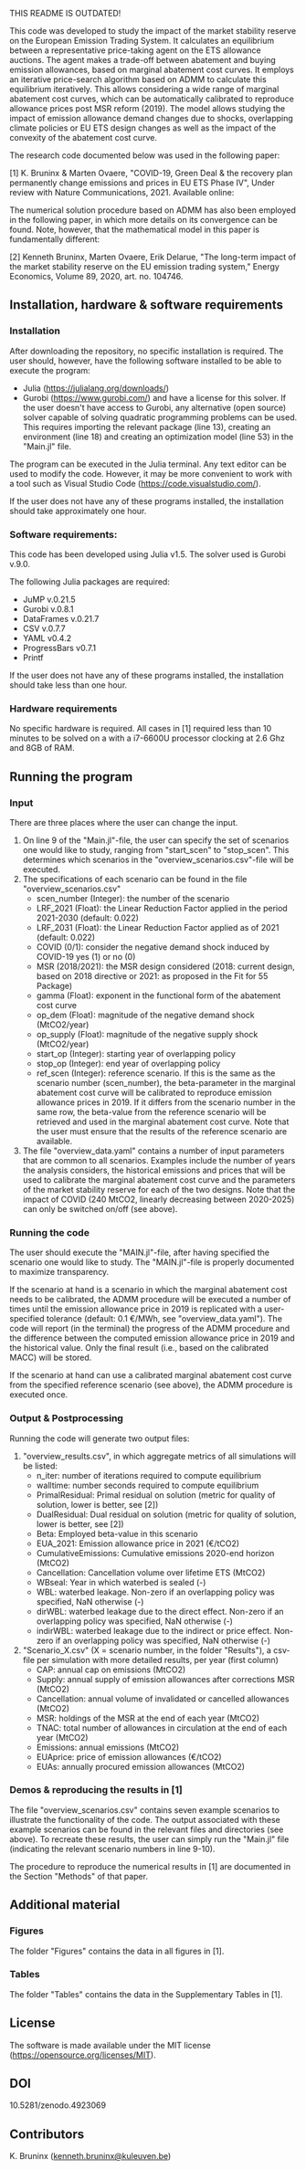 THIS README IS OUTDATED! 

This code was developed to study the impact of the market stability reserve on the European Emission Trading System. It calculates an equilibrium between a representative price-taking agent on the ETS allowance auctions. The agent makes a trade-off between abatement and buying emission allowances, based on marginal abatement cost curves. It employs an iterative price-search algorithm based on ADMM to calculate this equilibrium iteratively. This allows considering a wide range of marginal abatement cost curves, which can be automatically calibrated to reproduce allowance prices post MSR reform (2019). The model allows studying the impact of emission allowance demand changes due to shocks, overlapping climate policies or EU ETS design changes as well as the impact of the convexity of the abatement cost curve.

The research code documented below was used in the following paper:

[1] K. Bruninx & Marten Ovaere, "COVID-19, Green Deal & the recovery plan permanently change emissions and prices in EU ETS Phase IV", Under review with Nature Communications, 2021.
Available online:

The numerical solution procedure based on ADMM has also been employed in the following paper, in which more details on its convergence can be found. Note, however, that the mathematical model in this paper is fundamentally different:

[2] Kenneth Bruninx, Marten Ovaere, Erik Delarue, "The long-term impact of the market stability reserve on the EU emission trading system," Energy Economics, Volume 89, 2020, art. no. 104746.

## Installation, hardware & software requirements
### Installation
After downloading the repository, no specific installation is required. The user should, however, have the following software installed to be able to execute the program:
- Julia (https://julialang.org/downloads/)
- Gurobi (https://www.gurobi.com/) and have a license for this solver. If the user doesn't have access to Gurobi, any alternative (open source) solver capable of solving quadratic programming problems can be used. This requires importing the relevant package (line 13), creating an environment (line 18) and creating an optimization model (line 53) in the "Main.jl" file.

The program can be executed in the Julia terminal. Any text editor can be used to modify the code. However, it may be more convenient to work with a tool such as Visual Studio Code (https://code.visualstudio.com/).

If the user does not have any of these programs installed, the installation should take approximately one hour.

### Software requirements:
This code has been developed using Julia v1.5. The solver used is Gurobi v.9.0.

The following Julia packages are required:
- JuMP v.0.21.5
- Gurobi v.0.8.1
- DataFrames v.0.21.7
- CSV v.0.7.7
- YAML v0.4.2
- ProgressBars v0.7.1
- Printf

If the user does not have any of these programs installed, the installation should take less than one hour.

### Hardware requirements
No specific hardware is required. All cases in [1] required less than 10 minutes to be solved on a with a i7-6600U processor clocking at 2.6 Ghz and 8GB of RAM.

## Running the program
### Input
There are three places where the user can change the input.

1. On line 9 of the "Main.jl"-file, the user can specify the set of scenarios one would like to study, ranging from "start_scen" to "stop_scen". This determines which scenarios in the "overview_scenarios.csv"-file will be executed.
2. The specifications of each scenario can be found in the file "overview_scenarios.csv"
    - scen_number (Integer): the number of the scenario
    - LRF_2021 (Float): the Linear Reduction Factor applied in the period 2021-2030 (default: 0.022)
    - LRF_2031 (Float): the Linear Reduction Factor applied as of 2021 (default: 0.022)
    - COVID (0/1): consider the negative demand shock induced by COVID-19 yes (1) or no (0)
    - MSR (2018/2021): the MSR design considered (2018: current design, based on 2018 directive or 2021: as proposed in the Fit for 55 Package)
    - gamma (Float): exponent in the functional form of the abatement cost curve
    - op_dem (Float): magnitude of the negative demand shock (MtCO2/year)
    - op_supply (Float): magnitude of the negative supply shock (MtCO2/year)
    - start_op (Integer): starting year of overlapping policy
    - stop_op (Integer): end year of overlapping policy
    - ref_scen (Integer): reference scenario. If this is the same as the scenario number (scen_number), the beta-parameter in the marginal abatement cost curve will be calibrated to reproduce emission allowance prices in 2019. If it differs from the scenario number in the  same row, the beta-value from the reference scenario will be retrieved and used in the marginal abatement cost curve. Note that the user must ensure that the results of the reference scenario are available.
3. The file "overview_data.yaml" contains a number of input parameters that are common to all scenarios. Examples include the number of years the analysis considers, the historical emissions and prices that will be used to calibrate the marginal abatement cost curve and the parameters of the market stability reserve for each of the two designs. Note that the impact of COVID (240 MtCO2, linearly decreasing between 2020-2025) can only be switched on/off (see above).

### Running the code
The user should execute the "MAIN.jl"-file, after having specified the scenario one would like to study. The "MAIN.jl"-file is properly documented to maximize transparency.

If the scenario at hand is a scenario in which the marginal abatement cost needs to be calibrated, the ADMM procedure will be executed a number of times until the emission allowance price in 2019 is replicated with a user-specified tolerance (default: 0.1 €/MWh, see "overview_data.yaml"). The code will report (in the terminal) the progress of the ADMM procedure and the difference between the computed emission allowance price in 2019 and the historical value. Only the final result (i.e., based on the calibrated MACC) will be stored.

If the scenario at hand can use a calibrated marginal abatement cost curve from the specified reference scenario (see above), the ADMM procedure is executed once.

### Output & Postprocessing
Running the code will generate two output files:

1. "overview_results.csv", in which aggregate metrics of all simulations will be listed:
    -   n_iter: number of iterations required to compute equilibrium
    -	walltime: number seconds required to compute equilibrium
    -   PrimalResidual: Primal residual on solution (metric for quality of solution, lower is better, see [2])
    -   DualResidual: Dual residual on solution (metric for quality of solution, lower is better, see [2])		
    -   Beta: Employed beta-value in this scenario
    -	EUA_2021: Emission allowance price in 2021 (€/tCO2)
    -   CumulativeEmissions: Cumulative emissions 2020-end horizon (MtCO2)
    -   Cancellation: Cancellation volume over lifetime ETS (MtCO2)
    -   WBseal: Year in which waterbed is sealed (-)
    -   WBL: waterbed leakage. Non-zero if an overlapping policy was specified, NaN otherwise (-)
    -   dirWBL: waterbed leakage due to the direct effect. Non-zero if an overlapping policy was specified, NaN otherwise (-)
    -   indirWBL: waterbed leakage due to the indirect or price effect. Non-zero if an overlapping policy was specified, NaN otherwise (-)
2. "Scenario_X.csv" (X = scenario number, in the folder "Results"), a csv-file per simulation with more detailed results, per year (first column)
    -   CAP: annual cap on emissions (MtCO2)
    -   Supply: annual supply of emission allowances after corrections MSR (MtCO2)
    -   Cancellation: annual volume of invalidated or cancelled allowances (MtCO2)
    -   MSR: holdings of the MSR at the end of each year (MtCO2)
    -   TNAC: total number of allowances in circulation at the end of each year (MtCO2)
    -   Emissions: annual emissions (MtCO2)
    -   EUAprice: price of emission allowances (€/tCO2)
    -   EUAs: annually procured emission allowances (MtCO2)

### Demos & reproducing the results in [1]
The file "overview_scenarios.csv" contains seven example scenarios to illustrate the functionality of the code. The output associated with these example scenarios can be found in the relevant files and directories (see above). To recreate these results, the user can simply run the "Main.jl" file (indicating the relevant scenario numbers in line 9-10).

The procedure to reproduce the numerical results in [1] are documented in the Section "Methods" of that paper.

## Additional material

### Figures
The folder "Figures" contains the data in all figures in [1].

### Tables
The folder "Tables" contains the data in the Supplementary Tables in [1].

## License
The software is made available under the MIT license (https://opensource.org/licenses/MIT).

## DOI
10.5281/zenodo.4923069

## Contributors
K. Bruninx (kenneth.bruninx@kuleuven.be)
